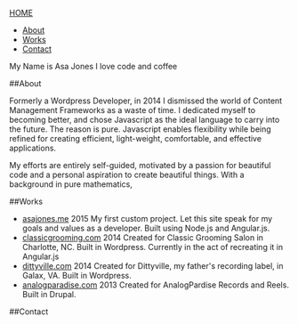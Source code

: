 [HOME](/)

* [About](/about)
* [Works](/works)
* [Contact](/contact)

My Name is Asa Jones
I love code and coffee

##About

Formerly a Wordpress Developer, in 2014 I dismissed the world of Content Management Frameworks as a waste of time. I dedicated myself to becoming better, and chose Javascript as the ideal language to carry into the future. The reason is pure. Javascript enables flexibility while being refined for creating efficient, light-weight, comfortable, and effective applications.

My efforts are entirely self-guided, motivated by a passion for beautiful code and a personal aspiration to create beautiful things. With a background in pure mathematics,



##Works

* [asajones.me](/works/asajones) 2015
  My first custom project. Let this site speak for my goals and values as a developer. Built using Node.js and Angular.js.
* [classicgrooming.com](/works/classicgrooming) 2014
  Created for Classic Grooming Salon in Charlotte, NC. Built in
  Wordpress. Currently in the act of recreating it in Angular.js
* [dittyville.com](/works/dittyville) 2014
  Created for Dittyville, my father's recording label, in Galax, VA. Built in Wordpress.
* [analogparadise.com](/works/analogparadise) 2013
  Created for AnalogPardise Records and Reels. Built in Drupal.

##Contact
